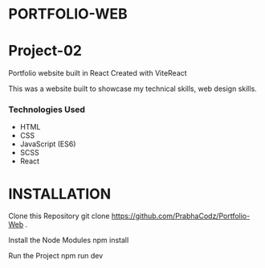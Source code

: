 # PORTFOLIO-WEB


# Project-02
Portfolio website built in React
Created with ViteReact 


This was a website built to showcase my technical skills, web design skills.





### Technologies Used

* HTML
* CSS
* JavaScript (ES6)
* SCSS
* React


# INSTALLATION 

Clone this Repository
git clone https://github.com/PrabhaCodz/Portfolio-Web .

Install the Node Modules 
npm install

Run the Project 
npm run dev
